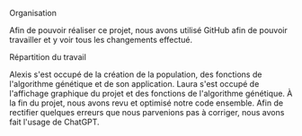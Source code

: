Organisation

Afin de pouvoir réaliser ce projet, nous avons utilisé GitHub afin de pouvoir travailler et y voir tous les changements effectué.

Répartition du travail

Alexis s'est occupé de la création de la population, des fonctions de l'algorithme génétique et de son application. Laura s'est occupé de l'affichage graphique du projet et des fonctions de l'algorithme génétique. À la fin du projet, nous avons revu et optimisé notre code ensemble. Afin de rectifier quelques erreurs que nous parvenions pas à corriger, nous avons fait l'usage de ChatGPT.

